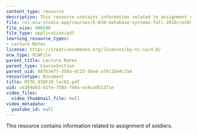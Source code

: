 ```yaml
---
content_type: resource
description: This resource contains information related to assignment of soldiers.
file: /ol-ocw-studio-app/courses/6-830-database-systems-fall-2010/ce269ab3b1fe758df40aec6cad51371e_MIT6_830F10_lec01.pdf
file_size: 408546
file_type: application/pdf
learning_resource_types:
- Lecture Notes
license: https://creativecommons.org/licenses/by-nc-sa/4.0/
ocw_type: OCWFile
parent_title: Lecture Notes
parent_type: CourseSection
parent_uid: 887b347f-358a-dc23-56e4-a7411b44c7a4
resourcetype: Document
title: MIT6_830F10_lec01.pdf
uid: ce269ab3-b1fe-758d-f40a-ec6cad51371e
video_files:
  video_thumbnail_file: null
video_metadata:
  youtube_id: null
---
```

This resource contains information related to assignment of soldiers.